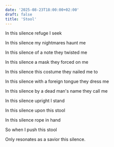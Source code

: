 ```yaml
---
date: '2025-08-23T18:00:00+02:00'
draft: false
title: 'Stool'
---
```


In this silence refuge I seek

In this silence my nightmares haunt me

In this silence of a note they twisted me

In this silence a mask they forced on me

In this silence this costume they nailed me to

In this silence with a foreign tongue they dress me

In this silence by a dead man's name they call me

In this silence upright I stand

In this silence upon this stool

In this silence rope in hand

So when I push this stool

Only resonates as a savior this silence.
